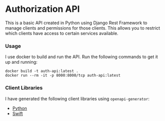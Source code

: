# Authorization API

This is a basic API created in Python using Django Rest Framework to manage clients and permissions for those clients. This allows you to restrict which clients have access to certain services available.

### Usage

I use docker to build and run the API. Run the following commands to get it up and running:

```
docker build -t auth-api:latest .
docker run --rm -it -p 8000:8000/tcp auth-api:latest
```

### Client Libraries

I have generated the following client libraries using `openapi-generator`:

- [Python](clients/python/client)
- [Swift](clients/swift5/client)